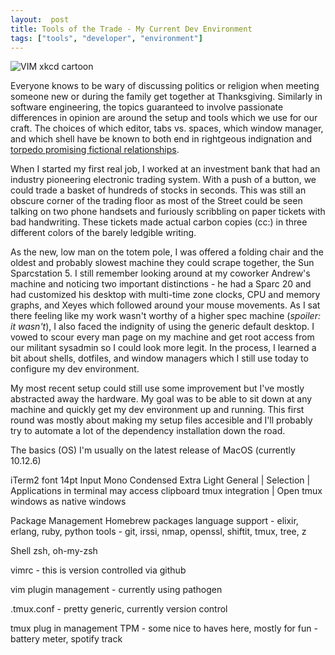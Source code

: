 ```yaml
---
layout:  post
title: Tools of the Trade - My Current Dev Environment
tags: ["tools", "developer", "environment"]
---
```

![VIM xkcd cartoon](https://imgs.xkcd.com/comics/real_programmers.png)


Everyone knows to be wary of discussing politics or religion when meeting someone new or during the family get together at Thanksgiving. Similarly in software engineering, the topics guaranteed to involve passionate differences in opinion are around the setup and tools which we use for our craft. The choices of which editor, tabs vs. spaces, which window manager, and which shell have be known to both end in rightgeous indignation and [torpedo promising fictional relationships](https://www.youtube.com/watch?v=SsoOG6ZeyUI).

When I started my first real job, I worked at an investment bank that had an industry pioneering electronic trading system. With a push of a button, we could trade a basket of hundreds of stocks in seconds. This was still an obscure corner of the trading floor as most of the Street could be seen talking on two phone handsets and furiously scribbling on paper tickets with bad handwriting. These tickets made actual carbon copies (cc:) in three different colors of the barely ledgible writing.

As the new, low man on the totem pole, I was offered a folding chair and the oldest and probably slowest machine they could scrape together, the Sun Sparcstation 5. I still remember looking around at my coworker Andrew's machine and noticing two important distinctions - he had a Sparc 20 and had customized his desktop with multi-time zone clocks, CPU and memory graphs, and Xeyes which followed around your mouse movements. As I sat there feeling like my work wasn't worthy of a higher spec machine (*spoiler: it wasn't*), I also faced the indignity of using the generic default desktop. I vowed to scour every man page on my machine and get root access from our militant sysadmin so I could look more legit. In the process, I learned a bit about shells, dotfiles, and window managers which I still use today to configure my dev environment.

My most recent setup could still use some improvement but I've mostly abstracted away the hardware. My goal was to be able to sit down at any machine and quickly get my dev environment up and running. This first round was mostly about making my setup files accesible and I'll probably try to automate a lot of the dependency installation down the road.

The basics (OS)
I'm usually on the latest release of MacOS (currently 10.12.6)

iTerm2
 font 14pt Input Mono Condensed Extra Light
 General | Selection | Applications in terminal may access clipboard
 tmux integration | Open tmux windows as native windows

Package Management
 Homebrew
 packages
 language support - elixir, erlang, ruby, python
 tools - git, irssi, nmap, openssl, shiftit, tmux, tree, z

Shell
 zsh, oh-my-zsh

vimrc - this is version controlled via github

vim plugin management - currently using pathogen

.tmux.conf - pretty generic, currently version control

tmux plug in management
TPM - some nice to haves here, mostly for fun - battery meter, spotify track


